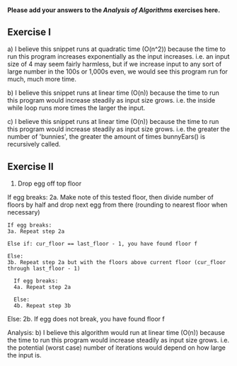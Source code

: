 #### Please add your answers to the **_Analysis of Algorithms_** exercises here.

## Exercise I

a) I believe this snippet runs at quadratic time (O(n^2)) because the time to run this program increases exponentially as the input increases. i.e. an input size of 4 may seem fairly harmless, but if we increase input to any sort of large number in the 100s or 1,000s even, we would see this program run for much, much more time.

b) I believe this snippet runs at linear time (O(n)) because the time to run this program would increase steadily as input size grows. i.e. the inside while loop runs more times the larger the input.

c) I believe this snippet runs at linear time (O(n)) because the time to run this program would increase steadily as input size grows. i.e. the greater the number of 'bunnies', the greater the amount of times bunnyEars() is recursively called.

## Exercise II

1. Drop egg off top floor

If egg breaks:
2a. Make note of this tested floor, then divide number of floors by half and drop next egg from there (rounding to nearest floor when necessary)

    If egg breaks:
    3a. Repeat step 2a

    Else if: cur_floor == last_floor - 1, you have found floor f

    Else:
    3b. Repeat step 2a but with the floors above current floor (cur_floor through last_floor - 1)

      If egg breaks:
      4a. Repeat step 2a

      Else:
      4b. Repeat step 3b

Else:
2b. If egg does not break, you have found floor f

Analysis: b) I believe this algorithm would run at linear time (O(n)) because the time to run this program would increase steadily as input size grows. i.e. the potential (worst case) number of iterations would depend on how large the input is.
